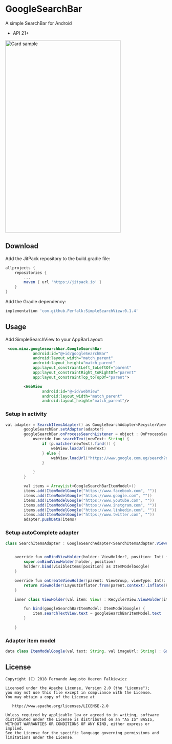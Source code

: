 # GoogleSearchBar

A simple SearchBar for Android

* API 21+


<img alt="Card sample" width="360" height="600" src="screenshots/SVID_20.gif" />


## Download

Add the JitPack repository to the build.gradle file:
```groovy
allprojects {
    repositories {
        ...
        maven { url 'https://jitpack.io' }
    }
}
```
Add the Gradle dependency:
```groovy
implementation 'com.github.Ferfalk:SimpleSearchView:0.1.4'
```


## Usage
Add SimpleSearchView to your AppBarLayout:

```xml
 <com.mina.googlesearchbar.GoogleSearchBar
            android:id="@+id/googleSearchBar"
            android:layout_width="match_parent"
            android:layout_height="match_parent"
            app:layout_constraintLeft_toLeftOf="parent"
            app:layout_constraintRight_toRightOf="parent"
            app:layout_constraintTop_toTopOf="parent">

        <WebView
                android:id="@+id/webView"
                android:layout_width="match_parent"
                android:layout_height="match_parent"/>

```

### Setup in activity
```java
val adapter = SearchItemsAdapter() as GoogleSearchAdapter<RecyclerView.ViewHolder?>
        googleSearchBar.setAdapter(adapter)
        googleSearchBar.onProcessSearchListener = object : OnProcessSearchListener {
            override fun searchText(newText: String) {
                if (p.matcher(newText).find()) {
                    webView.loadUrl(newText)
                } else {
                    webView.loadUrl("https://www.google.com.eg/search?q=$newText")
                }

            }
        }

        val items = ArrayList<GoogleSearchBarItemModel>()
        items.add(ItemModelGoogle("https://www.facebook.com", ""))
        items.add(ItemModelGoogle("https://www.google.com", ""))
        items.add(ItemModelGoogle("https://www.youtube.com", ""))
        items.add(ItemModelGoogle("https://www.instgram.com", ""))
        items.add(ItemModelGoogle("https://www.linkedin.com", ""))
        items.add(ItemModelGoogle("https://www.twitter.com", ""))
        adapter.pushData(items)

```
### Setup autoComplete adapter
```java
class SearchItemsAdapter : GoogleSearchAdapter<SearchItemsAdapter.ViewHolder?>() {


    override fun onBindViewHolder(holder: ViewHolder?, position: Int) {
        super.onBindViewHolder(holder, position)
        holder?.bind(visibleItems[position] as ItemModelGoogle)
    }

    override fun onCreateViewHolder(parent: ViewGroup, viewType: Int): ViewHolder {
        return ViewHolder(LayoutInflater.from(parent.context).inflate(R.layout.item_filter, parent, false))
    }

    inner class ViewHolder(val item: View) : RecyclerView.ViewHolder(item) {

        fun bind(googleSearchBarItemModel: ItemModelGoogle) {
            item.searchTextView.text = googleSearchBarItemModel.text
        }

    }
```

### Adapter item model
```java
data class ItemModelGoogle(val text: String, val imageUrl: String) : GoogleSearchBarItemModel(text)
```

## License
    Copyright (C) 2018 Fernando Augusto Heeren Falkiewicz

    Licensed under the Apache License, Version 2.0 (the "License");
    you may not use this file except in compliance with the License.
    You may obtain a copy of the License at

       http://www.apache.org/licenses/LICENSE-2.0

    Unless required by applicable law or agreed to in writing, software
    distributed under the License is distributed on an "AS IS" BASIS,
    WITHOUT WARRANTIES OR CONDITIONS OF ANY KIND, either express or implied.
    See the License for the specific language governing permissions and
    limitations under the License.
